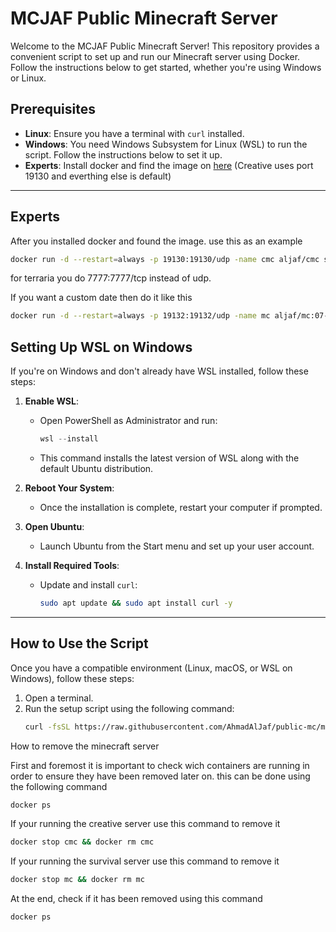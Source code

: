 # MCJAF Public Minecraft Server

Welcome to the MCJAF Public Minecraft Server! This repository provides a convenient script to set up and run our Minecraft server using Docker. Follow the instructions below to get started, whether you're using Windows or Linux.

## Prerequisites

- **Linux**: Ensure you have a terminal with `curl` installed.
- **Windows**: You need Windows Subsystem for Linux (WSL) to run the script. Follow the instructions below to set it up.
- **Experts**: Install docker and find the image on [here](https://hub.docker.com/u/aljaf)  (Creative uses port 19130 and everthing else is default) 
---

## Experts

After you installed docker and found the image. use this as an example
```bash
docker run -d --restart=always -p 19130:19130/udp -name cmc aljaf/cmc sh -c './start.sh'
```
for terraria you do 7777:7777/tcp instead of udp.

If you want a custom date then do it like this
```bash
docker run -d --restart=always -p 19132:19132/udp -name mc aljaf/mc:07-12-2024 sh -c './start.sh'
```

## Setting Up WSL on Windows

If you're on Windows and don't already have WSL installed, follow these steps:

1. **Enable WSL**:
   - Open PowerShell as Administrator and run:
     ```powershell
     wsl --install
     ```
   - This command installs the latest version of WSL along with the default Ubuntu distribution.

2. **Reboot Your System**:
   - Once the installation is complete, restart your computer if prompted.

3. **Open Ubuntu**:
   - Launch Ubuntu from the Start menu and set up your user account.

4. **Install Required Tools**:
   - Update and install `curl`:
     ```bash
     sudo apt update && sudo apt install curl -y
     ```

---

## How to Use the Script

Once you have a compatible environment (Linux, macOS, or WSL on Windows), follow these steps:

1. Open a terminal.
2. Run the setup script using the following command:
   ```bash
   curl -fsSL https://raw.githubusercontent.com/AhmadAlJaf/public-mc/main/run.sh | sh
   ```

How to remove the minecraft server

First and foremost it is important to check wich containers are running in order to ensure they have been removed later on.
this can be done using the following command
```bash
docker ps
```
If your running the creative server use this command to remove it
```bash
docker stop cmc && docker rm cmc
```

If your running the survival server use this command to remove it
```bash
docker stop mc && docker rm mc
```
At the end, check if it has been removed using this command
 ```bash
docker ps
```
